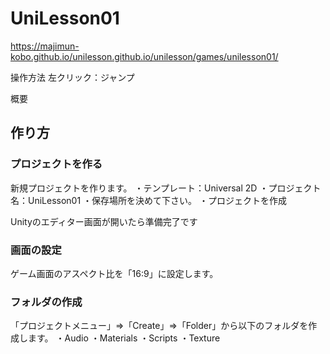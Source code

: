 # UniLesson01

https://majimun-kobo.github.io/unilesson.github.io/unilesson/games/unilesson01/

操作方法
左クリック：ジャンプ

概要


## 作り方

### プロジェクトを作る
新規プロジェクトを作ります。
・テンプレート：Universal 2D
・プロジェクト名：UniLesson01
・保存場所を決めて下さい。
・プロジェクトを作成

Unityのエディター画面が開いたら準備完了です

### 画面の設定
ゲーム画面のアスペクト比を「16:9」に設定します。

### フォルダの作成
「プロジェクトメニュー」⇒「Create」⇒「Folder」から以下のフォルダを作成します。
・Audio
・Materials
・Scripts
・Texture

### 
